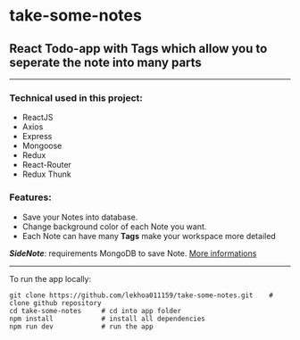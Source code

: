 # take-some-notes

## React Todo-app with **Tags** which allow you to seperate the note into many parts

- - -

### Technical used in this project:

* ReactJS
* Axios
* Express
* Mongoose
* Redux
* React-Router
* Redux Thunk

### Features:

* Save your Notes into database.
* Change background color of each Note you want.
* Each Note can have many **Tags** make your workspace more detailed

***SideNote***: requirements MongoDB to save Note. [More informations](https://docs.mongodb.com/manual/)

- - -

To run the app locally:

    git clone https://github.com/lekhoa011159/take-some-notes.git    # clone github repository
    cd take-some-notes     # cd into app folder
    npm install            # install all dependencies
    npm run dev            # run the app
